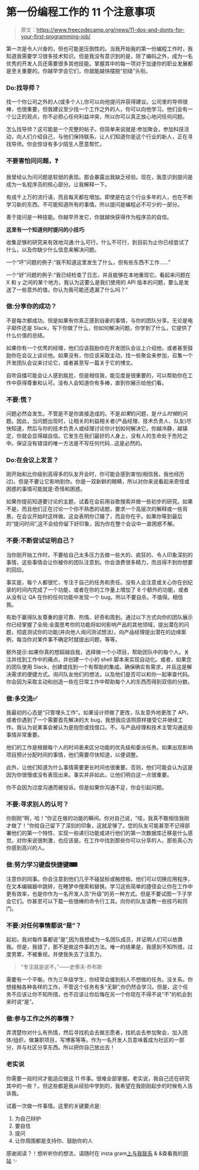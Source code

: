 # 第一份编程工作的 11 个注意事项

> 原文：<https://www.freecodecamp.org/news/11-dos-and-donts-for-your-first-programming-job/>

第一次是令人兴奋的，但也可能是压倒性的。当我开始我的第一份编程工作时，我知道我需要学习很多技术知识。但是我没有意识到的是，除了编码之外，成为一名优秀的开发人员还需要很多其他技能。掌握其中的每一项对于加速你的职业发展都是至关重要的。你越早学会它们，你就能越快摆脱“初级”头衔。

### Do:找导师？

找一个你公司之外的人(或多个人),你可以向他提问并获得建议。公司里的导师很棒，也很重要，但我建议至少找一个工作之外的人，你可以向他学习。他们会有一个公正的观点，你不必担心任何利益冲突，所以你可以真正放心地问任何问题。

怎么找导师？这可能是一个完整的帖子。但简单来说就是:参加聚会，参加科技活动，向人们介绍自己，与他们保持联系，让人们知道你是这个行业的新人，正在寻找导师。你会惊讶有多少陌生人愿意帮忙。

### 不要害怕问问题，❓

我曾经认为问问题是软弱的表现。那会暴露出我缺乏经验。现在，我意识到提问是成为一名程序员的核心部分。让我解释一下。

有成千上万的流行语，而且每天都在增加。即使是在这个行业多年的人，也在不断学习新的东西。不可能知道所有的事情。所以提问是编程必不可少的一部分。

善于提问是一种技能。你越早开发它，你就越快获得作为程序员的自信。

**这里有一个知道何时提问的小技巧**:

收集足够的研究来有效地沟通:什么可行，什么不可行，到目前为止你已经尝试了什么，以及你缺少什么信息来解决问题。

一个“坏”问题的例子:“我不知道这里发生了什么，但有些东西不工作……”

一个“好”问题的例子:“我已经检查了日志，并且能够在本地重现它。看起来问题在 X 和 y 之间的某个地方。我认为这要么是我们使用的 API 版本的问题，要么是发送了一些意外的值。你认为我可能还遗漏了什么吗？”

### 做:分享你的成功？

不是每次都成功。但是如果有你真正感到自豪的事情，与你的团队分享。无论是电子邮件还是 Slack，写下你做了什么，你如何解决问题，你学到了什么，它提供了什么价值的总结。

如果你有一个优秀的经理，他们应该鼓励你在开发团队会议上介绍他，或者甚至鼓励你在会议上谈论他。如果没有，你应该采取主动，找一些聚会来参加，召集一个开发团队会议来讨论它，或者甚至写一篇关于它的博文。

自吹自擂可能会让人感到尴尬，但是相信我，能见度是很重要的，可以帮助你在工作中获得尊重和认可。没有人会知道你有多棒，直到你展示给他们看。

### 不要:慌？

问题必然会发生。不管是不是你直接造成的。不是*如果*的问题，是*什么时候*的问题。因此，当问题出现时，让相关的利益相关者(产品经理、技术负责人、队友)尽快知道，然后与你的技术负责人或经理讨论你计划如何解决它。你越冷静，越镇定，你就会显得越自信。它发生在我们最好的人身上，没有人的生命处于危险之中。保证没有错误的唯一方法是不写任何代码…这是必然的。

### Do:在会议上发言？

刚开始和比你级别高得多的队友开会时，你可能会感到害怕(相信我，我也经历过)。但是不要让它影响到你。你是一双新鲜的眼睛，所以对你来说看起来奇怪或困惑的事情可能就是:奇怪和困惑。

如果你提前知道要讨论的主题，试着在会前用谷歌搜索并做一些初步的研究。如果不是，而且他们正在讨论一个你不熟悉的话题，要求一个高层次的解释或一些背景。在会议开始时这样做。这会表明你订婚了，而且你在乎。如果你等到最后的“提问时间”,这不会给你留下好印象，因为你在整个会议中一直困惑不解。

### 不要:不断尝试证明自己？

当你刚开始工作时，不要给自己太多压力去做一些大的、疯狂的、令人印象深刻的事情，这些事情会让你被你的团队注意到。你会浪费很多精力，而且得不到你想要的回应。

事实是，每个人都很忙，专注于自己的任务和责任。没有人会注意或关心你在创纪录的时间内完成了一个功能，或者在你的工作量上增加了 8 个额外的功能，或者从没有让 QA 在你的任何功能中发现一个 bug。所以不要自杀。不值得。相信我。

有助于赢得队友尊重的是可靠、热情、好奇和周到。通过以下方式向你的团队展示你已经掌握了全局:全面思考你的功能将如何影响产品的其他领域，提出潜在的问题，彻底测试你的功能(并向他人询问测试想法)，向产品经理提出潜在的边缘案例，每当你对某件事不确定时就提出问题，等等。

额外提示:如果你真的想超越自我，选择做一个小项目，帮助团队中的每个人。关注并找到工作中的痛点，并创建一个小的 shell 脚本来实现自动化。或者，如果您的团队使用 Slack，创建或找到一个有帮助的集成。确保确实有需求，并且这是解决需求的便捷方式。询问队友他们的想法，以及他们是否可以和你一起审查代码。你会因为采取主动和创造一些在日常工作中帮助每个人的东西而得到双倍的分数。

### 做:多交流✅

我最初的心态是“只管埋头工作”。如果设计师做了更改，队友意外地更改了 API，或者你遇到了一个需要首先解决的大 bug，我想我应该照原样接受它并继续工作。我认为说某事会被认为是抱怨或找借口。不。与产品经理和技术主管沟通这些事情非常重要。

他们的工作是根据每个人的时间表来区分功能的优先级和委派任务。如果出现影响项目预计分配时间的事情，他们需要尽快知道，以便调整。

此外，让他们知道为什么事情需要更长时间也很重要。否则，他们可能会认为这是因为你很慢或没有表现出来。事实并非如此，让他们明白这一点很重要。

你不会因为过度沟通而被投诉。但是如果你沟通不足，你会引起问题。

### 不要:寻求别人的认可？

你刚刚“啊，哈！”你正在做的功能的瞬间。你对自己说，“哇，我真不敢相信我刚才做了！”你给自己留下了深刻的印象，这就足够了。您的队友可能甚至不记得部署他们的第一个特性、实现一些递归功能或进行他们的第一次数据库迁移是什么感觉。对你来说很刺激，也应该是。在工作中找到那些你可以分享的人，那些真心为你感到高兴的人。

### 做:努力学习键盘快捷键⌨

注意你的同事。你会注意到他们几乎不碰鼠标或触控板。他们可以切换应用程序，在文本编辑器中跳转，在睡梦中搜索和替换。学习这些简单的捷径会让你在工作中更有效率，也是你作为一名开发人员“升级”的另一种方式。但是不要试图一下子学会它们。你甚至可以下载一些很棒的命令行工具。向你的队友请教一些技巧和窍门。

### 不要:对任何事情都说“是”？

起初，我对每件事都说“是”,因为我想成为一名团队成员，并证明人们可以依靠我。但是，我错了，那不是做这件事的方法。唯一的结果是，我感到不知所措，过度劳累，不被重视，并使我失去了注意力。

> “专注就是说不。”——史蒂夫·乔布斯

需要有一个平衡。作为三年级学生，你经常会接到别人不想做的任务。没关系。你想接触各种各样的工作，不管这个任务有多“无聊”,你仍然会学习。但是，这个任务不应该让你不知所措，也不应该让你后悔在另一个你现在不得不说“不”的机会到来时说“是”。

### 做:参与工作之外的事情？

弄清楚你对什么有热情，然后寻找机会去做志愿者，找机会去参加聚会，加入团体/组织，做兼职项目，写博客等等。作为一名开发人员意味着成为社区的一部分，并与社区分享东西。所以把你自己放出去！

### 老实说

你需要一段时间才能适应做这 11 件事。很难全部掌握。老实说，我自己还在研究其中的一些？。但这些都是我从经验中学到的，我希望在我刚刚起步的时候有人告诉我。

试着一次做一件事情。这里的关键要点是:

1.  为自己辩护
2.  要自信
3.  提问
4.  让你周围都是支持你、鼓励你的人

感谢阅读？！想听听你的想法，请随时在 insta gram[上与我联系](https://www.instagram.com/edenadler) & &查看我的[网站](https://edenadler.com) ✨